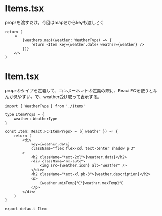 # Items.tsx
propsを渡すだけ。今回はmapだからkeyも渡しとく
```
return (
    <>
        {weathers.map((weather: WeatherType) => {
            return <Item key={weather.date} weather={weather} />
        })}
    </>
)
```
# Item.tsx
propsのタイプを定義して、コンポーネントの定義の際に、React.FC<type>を使うとなんか見やすい。で、weather受け取って表示する。
```
import { WeatherType } from './Items'

type ItemProps = {
    weather: WeatherType
}

const Item: React.FC<ItemProps> = ({ weather }) => {
    return (
        <div
            key={weather.date}
            className="flex flex-col text-center shadow p-3"
        >
            <h2 className="text-2xl">{weather.date}</h2>
            <div className="mx-auto">
                <img src={weather.icon} alt="weather" />
            </div>
            <h2 className="text-xl pb-3">{weather.description}</h2>
            <p>
                {weather.minTemp}℃/{weather.maxTemp}℃
            </p>
        </div>
    )
}

export default Item

```
